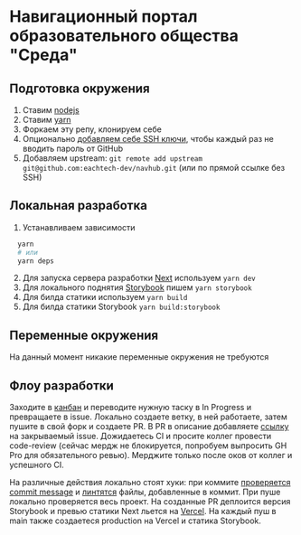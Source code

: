 # Навигационный портал образовательного общества "Среда"

## Подготовка окружения

1. Ставим [nodejs](https://nodejs.org/en/)
2. Ставим [yarn](https://yarnpkg.com/)
3. Форкаем эту репу, клонируем себе
4. Опционально [добавляем себе SSH ключи](https://only-to-top.ru/blog/tools/2019-12-08-git-ssh-windows.html), чтобы каждый раз не вводить пароль от GitHub
5. Добавляем upstream: `git remote add upstream git@github.com:eachtech-dev/navhub.git` (или по прямой ссылке без SSH)

## Локальная разработка

1. Устанавливаем зависимости
  ```bash
    yarn
    # или
    yarn deps
  ```
2. Для запуска сервера разработки [Next](https://nextjs.org/) используем `yarn dev`
3. Для локального поднятия [Storybook](https://storybook.js.org/) пишем `yarn storybook`
4. Для билда статики используем `yarn build`
5. Для билда статики Storybook `yarn build:storybook`

## Переменные окружения

На данный момент никакие переменные окружения не требуются

## Флоу разработки

Заходите в [канбан](https://github.com/eachtech-dev/navhub/projects/1) и переводите нужную таску в In Progress и превращаете в issue. Локально создаете ветку, в ней работаете, затем пушите в свой форк и создаете PR. В PR в описание добавляете [ссылку](https://docs.github.com/en/github/managing-your-work-on-github/linking-a-pull-request-to-an-issue) на закрываемый issue. Дожидаетесь CI и просите коллег провести code-review (сейчас мердж не блокируется, попробуем выпросить GH Pro для обязательного ревью). Мерджите только после оков от коллег и успешного CI.

На различные действия локально стоят хуки: при коммите [проверяется commit message](https://commitlint.js.org/#/) и [линтятся](https://eslint.org/) файлы, добавленные в коммит. При пуше локально проверяется весь проект. На созданные PR деплоится версия Storybook и превью статики Next льется на [Vercel](https://vercel.com). На каждый пуш в main также создаетеся production на Vercel и статика Storybook.
